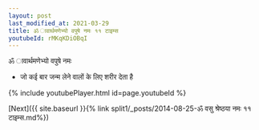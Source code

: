 ```yaml
---
layout: post
last_modified_at: 2021-03-29
title: ॐ ावार्थमणेभ्यो वपुषे नमः ११ टाइम्स
youtubeId: rMKqKDiOBqI
---
```

 
 
 ॐ ावार्थमणेभ्यो वपुषे नमः  
 
 -  जो कई बार जन्म लेने वालों के लिए शरीर देता है 
 
  
 
  
 
 
 
 
 
 


{% include youtubePlayer.html id=page.youtubeId %}
 
[Next]({{ site.baseurl }}{% link  split1/_posts/2014-08-25-ॐ वसु श्रेष्ठया नमः ११ टाइम्स.md%})
 

